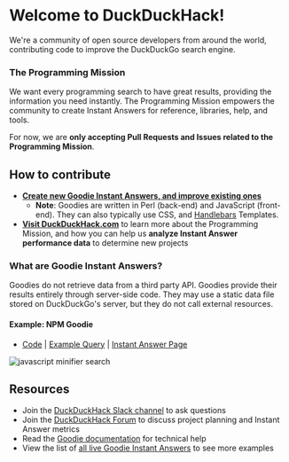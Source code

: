 # Welcome to DuckDuckHack!
We're a community of open source developers from around the world, contributing code to improve the DuckDuckGo search engine.


### The Programming Mission
We want every programming search to have great results, providing the information you need instantly. The Programming Mission empowers the community to create Instant Answers for reference, libraries, help, and tools.

For now, we are **only accepting Pull Requests and Issues related to the Programming Mission**.


## How to contribute
- [**Create new Goodie Instant Answers, and improve existing ones**](https://github.com/duckduckgo/zeroclickinfo-goodies/issues?q=is%3Aopen+is%3Aissue+label%3A"Mission%3A+Programming")
    - **Note**: Goodies are written in Perl (back-end) and JavaScript (front-end). They can also typically use CSS, and [Handlebars](http://handlebarsjs.com) Templates.
- [**Visit DuckDuckHack.com**](https://duckduckhack.com) to learn more about the Programming Mission, and how you can help us **analyze Instant Answer performance data** to determine new projects


### What are Goodie Instant Answers?
Goodies do not retrieve data from a third party API. Goodies provide their results entirely through server-side code. They may use a static data file stored on DuckDuckGo's server, but they do not call external resources.

#### Example: NPM Goodie
- [Code](https://github.com/duckduckgo/zeroclickinfo-goodies/blob/master/lib/DDG/Goodie/JsMinify.pm) | [Example Query](https://duckduckgo.com/?q=js+minifier&ia=answer) | [Instant Answer Page](https://duck.co/ia/view/js_minify)

![javascript minifier search](https://cloud.githubusercontent.com/assets/873785/20068349/626d9036-a4e6-11e6-945b-790bae2d2cdc.png)


## Resources
- Join the [DuckDuckHack Slack channel](https://quackslack.herokuapp.com/) to ask questions
- Join the [DuckDuckHack Forum](https://forum.duckduckhack.com/) to discuss project planning and Instant Answer metrics
- Read the [Goodie documentation](https://docs.duckduckhack.com/walkthroughs/calculation.html) for technical help
- View the list of [all live Goodie Instant Answers](https://duck.co/ia?repo=goodies&topic=programming) to see more examples
